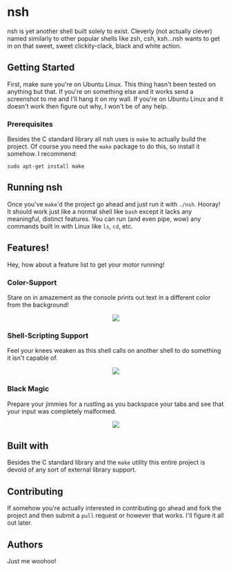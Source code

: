 # nsh
nsh is yet another shell built solely to exist. Cleverly (not actually clever) named similarly to other popular shells like zsh, csh, ksh...nsh wants to get in on that sweet, sweet clickity-clack, black and white action.

## Getting Started
First, make sure you're on Ubuntu Linux. This thing hasn't been tested on anything but that. If you're on something else and it works send a screenshot to me and I'll hang it on my wall. If you're on Ubuntu Linux and it doesn't work then figure out why, I won't be of any help. 

### Prerequisites
Besides the C standard library all nsh uses is `make` to actually build the project. Of course you need the `make` package to do this, so install it somehow. I recommend:
```
sudo apt-get install make
```

## Running nsh
Once you've `make`'d the project go ahead and just run it with `./nsh`. Hooray! It should work just like a normal shell like `bash` except it lacks any meaningful, distinct features. You can run (and even pipe, wow) any commands built in with Linux like `ls`, `cd`, etc.

## Features!
Hey, how about a feature list to get your motor running!

### Color-Support
Stare on in amazement as the console prints out text in a different color from the background!
<p align="center">
  <img src="https://i.imgur.com/Ci1Bn8q.png">
</p>

### Shell-Scripting Support
Feel your knees weaken as this shell calls on another shell to do something it isn't capable of.
<p align="center">
  <img src="https://i.imgur.com/K5Zz240.png">
</p>

### Black Magic
Prepare your jimmies for a rustling as you backspace your tabs and see that your input was completely malformed.
<p align="center">
  <img src="https://i.imgur.com/CJi1Fdu.png">
</p>

## Built with
Besides the C standard library and the `make` utility this entire project is devoid of any sort of external library support. 

## Contributing
If somehow you're actually interested in contributing go ahead and fork the project and then submit a `pull` request or however that works. I'll figure it all out later. 

##  Authors
Just me woohoo!
